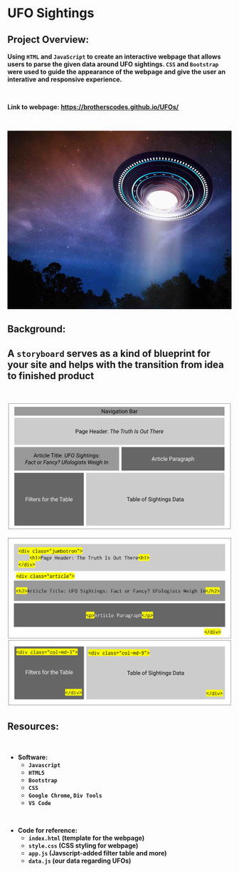 # UFO Sightings

## Project Overview:

<b>

Using `HTML` and `JavaScript` to create an interactive webpage that allows users to parse the given data around UFO sightings. `CSS` and `Bootstrap` were used to guide the appearance of the webpage and give the user an interative and responsive experience.
<b/>

<br>

Link to webpage: https://brotherscodes.github.io/UFOs/

<br>

<p align=center>
<img src = Images/ufo_image.png width=900 height= 400

<br>

## Background: 



## A `storyboard` serves as a kind of blueprint for your site and helps with the transition from idea to finished product

<br>

<p align=center>
<img src=Images/storyboard.png width=800>

<br>

<p align=center>
<img src=Images/storyboard2.png width=800><img src=Images/storyboard3.png width=800>
  
## Resources:

<br>

- Software:
    - `Javascript`
    - `HTML5`
    - `Bootstrap`
    - `CSS`
    - `Google Chrome`, `Div Tools`
    - `VS Code`

<br>

- Code for reference:
    - `index.html` (template for the webpage)
    - `style.css` (CSS styling for webpage)
    - `app.js` (Javscript-added filter table and more)
    - `data.js` (our data regarding UFOs)

<br>